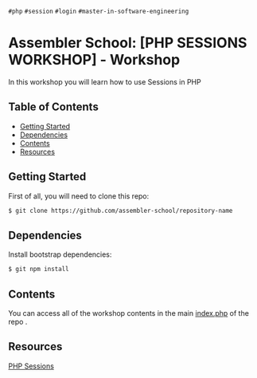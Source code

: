 `#php` `#session` `#login` `#master-in-software-engineering`

# Assembler School: [PHP SESSIONS WORKSHOP] - Workshop <!-- omit in toc -->

In this workshop you will learn how to use Sessions in PHP

## Table of Contents <!-- omit in toc -->

- [Getting Started](#getting-started)
- [Dependencies](#dependencies)
- [Contents](#contents)
- [Resources](#resources)

## Getting Started

First of all, you will need to clone this repo:

```bash
$ git clone https://github.com/assembler-school/repository-name
```
## Dependencies
Install bootstrap dependencies:

```bash
$ git npm install
```
## Contents
You can access all of the workshop contents in the main [index.php](./index.php) of the repo .
## Resources

[PHP Sessions](https://www.php.net/manual/es/reserved.variables.session.php)
